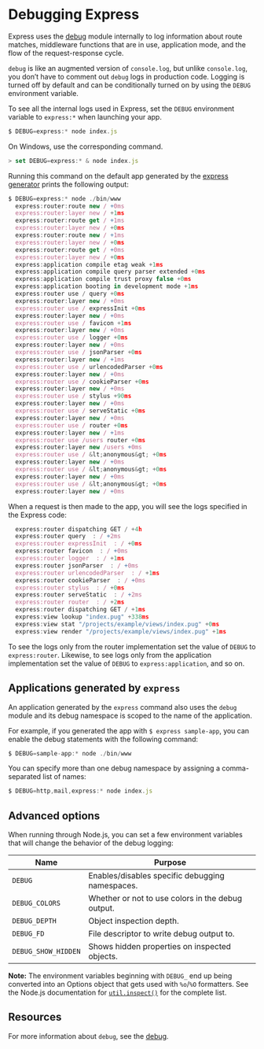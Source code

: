 
# Debugging Express


Express uses the [debug](https://www.npmjs.com/package/debug) module
internally to log information about route matches, middleware functions that are in use, application mode,
and the flow of the request-response cycle.



`debug` is like an augmented version of `console.log`, but unlike `console.log`, you don’t have to
comment out `debug` logs in production code. Logging is turned off by default and can be conditionally turned on by using the `DEBUG` environment variable.



To see all the internal logs used in Express, set the `DEBUG` environment variable to
`express:*` when launching your app.



```javascript
$ DEBUG=express:* node index.js

```

On Windows, use the corresponding command.



```javascript
> set DEBUG=express:* & node index.js

```

Running this command on the default app generated by the [express generator](/en/starter/generator.html) prints the following output:



```javascript
$ DEBUG=express:* node ./bin/www
  express:router:route new / +0ms
  express:router:layer new / +1ms
  express:router:route get / +1ms
  express:router:layer new / +0ms
  express:router:route new / +1ms
  express:router:layer new / +0ms
  express:router:route get / +0ms
  express:router:layer new / +0ms
  express:application compile etag weak +1ms
  express:application compile query parser extended +0ms
  express:application compile trust proxy false +0ms
  express:application booting in development mode +1ms
  express:router use / query +0ms
  express:router:layer new / +0ms
  express:router use / expressInit +0ms
  express:router:layer new / +0ms
  express:router use / favicon +1ms
  express:router:layer new / +0ms
  express:router use / logger +0ms
  express:router:layer new / +0ms
  express:router use / jsonParser +0ms
  express:router:layer new / +1ms
  express:router use / urlencodedParser +0ms
  express:router:layer new / +0ms
  express:router use / cookieParser +0ms
  express:router:layer new / +0ms
  express:router use / stylus +90ms
  express:router:layer new / +0ms
  express:router use / serveStatic +0ms
  express:router:layer new / +0ms
  express:router use / router +0ms
  express:router:layer new / +1ms
  express:router use /users router +0ms
  express:router:layer new /users +0ms
  express:router use / &lt;anonymous&gt; +0ms
  express:router:layer new / +0ms
  express:router use / &lt;anonymous&gt; +0ms
  express:router:layer new / +0ms
  express:router use / &lt;anonymous&gt; +0ms
  express:router:layer new / +0ms

```

When a request is then made to the app, you will see the logs specified in the Express code:



```javascript
  express:router dispatching GET / +4h
  express:router query  : / +2ms
  express:router expressInit  : / +0ms
  express:router favicon  : / +0ms
  express:router logger  : / +1ms
  express:router jsonParser  : / +0ms
  express:router urlencodedParser  : / +1ms
  express:router cookieParser  : / +0ms
  express:router stylus  : / +0ms
  express:router serveStatic  : / +2ms
  express:router router  : / +2ms
  express:router dispatching GET / +1ms
  express:view lookup "index.pug" +338ms
  express:view stat "/projects/example/views/index.pug" +0ms
  express:view render "/projects/example/views/index.pug" +1ms

```

To see the logs only from the router implementation set the value of `DEBUG` to `express:router`. Likewise, to see logs only from the application implementation set the value of `DEBUG` to `express:application`, and so on.


## Applications generated by `express`


An application generated by the `express` command also uses the `debug` module and its debug namespace is scoped to the name of the application.


For example, if you generated the app with `$ express sample-app`, you can enable the debug statements with the following command:



```javascript
$ DEBUG=sample-app:* node ./bin/www

```

You can specify more than one debug namespace by assigning a comma-separated list of names:



```javascript
$ DEBUG=http,mail,express:* node index.js

```

## Advanced options


When running through Node.js, you can set a few environment variables that will change the behavior of the debug logging:




| Name | Purpose |
| --- | --- |
| `DEBUG` | Enables/disables specific debugging namespaces. |
| `DEBUG_COLORS` | Whether or not to use colors in the debug output. |
| `DEBUG_DEPTH` | Object inspection depth. |
| `DEBUG_FD` | File descriptor to write debug output to. |
| `DEBUG_SHOW_HIDDEN` | Shows hidden properties on inspected objects. |


**Note:** The environment variables beginning with `DEBUG_` end up being
converted into an Options object that gets used with `%o`/`%O` formatters.
See the Node.js documentation for
[`util.inspect()`](https://nodejs.org/api/util.html#util_util_inspect_object_options)
for the complete list.


## Resources


For more information about `debug`, see the [debug](https://www.npmjs.com/package/debug).






